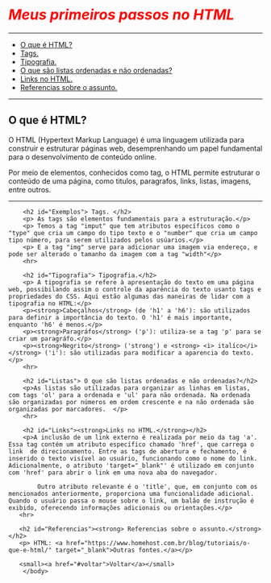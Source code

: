 
<html>
    <head><title>Meu Primeiro HTML</title>
    </head>
    <bory>
        <h1 id="voltar"><strong style="color:red"><i> Meus primeiros passos no HTML </i></strong></h1>
        <hr/>
        <ul>
            <li><a href="#Entendendo"> O que é HTML?</a></li>
            <li><a href="#Exemplos"> Tags. </a></li>
            <li><a href="#Tipografia"> Tipografia.</a></li>
            <li><a href="#Listas"> O que são listas ordenadas e não ordenadas?</a></li>
            <li><a href="#Links"> Links no HTML. </a></li>
            <li><a href="#Referencias"> Referencias sobre o assunto. </a></li>
        </ul>
        <hr>
        <h2 id="Entendendo"> O que é HTML? </h2>
        <p>O HTML (Hypertext Markup Language) é uma linguagem utilizada para construir e estruturar páginas web, desemprenhando um papel fundamental para o desenvolvimento de conteúdo online.</p>
        <p>Por meio de elementos, conhecidos como tag, o HTML permite estruturar o conteúdo de uma página, como titulos, paragrafos, links, listas, imagens, entre outros.</p>
        <hr>

        <h2 id="Exemplos"> Tags. </h2>
        <p> As tags são elementos fundamentais para a estruturação.</p>
        <p> Temos a tag "imput" que tem atributos específicos como o "type" que cria um campo do tipo texto e o "number" que cria um campo tipo número, para serem utilizados pelos usúarios.</p>
        <p> E a tag "img" serve para adicionar uma imagem via endereço, e pode ser alterado o tamanho da imagem com a tag "width"</p>
        <hr>
       
        <h2 id="Tipografia"> Tipografia.</h2>
        <p> A tipografia se refere à apresentação do texto em uma página web, possibilando assim o controle da aparência do texto usanto tags e propriedades do CSS. Aqui estão algumas das maneiras de lidar com a tipografia no HTML:</p>
        <p><strong>Cabeçalhos</strong> (de 'h1' a 'h6'): são utilizados para definir a importância do texto. O 'h1' é mais importante, enquanto 'h6' é menos.</p>
        <p><strong>Paragráfos</strong> ('p'): utiliza-se a tag 'p' para se criar um paragráfo.</p>
        <p><strong>Negrito</strong> ('strong') e <strong> <i> italíco</i></strong> ('i'): são utilizadas para modificar a aparencia do texto.</p>
        <hr>

        <h2 id="Listas"> O que são listas ordenadas e não ordenadas?</h2>
        <p>As listas são utilizadas para organizar as linhas em listas, com tags 'ol' para a ordenada e 'ul' para não ordenada. Na ordenada são organizadas por números em ordem crescente e na não ordenada são organizadas por marcadores.  </p>
        <hr>

        <h2 id="Links"><strong>Links no HTML.</strong></h2>
        <p>A inclusão de um link externo é realizada por meio da tag 'a'. Essa tag contém um atributo específico chamado 'href', que carrega o link  de direcionamento. Entre as tags de abertura e fechamento, é inserido o texto visível ao usuário, funcionando como o nome do link. Adicionalmente, o atributo 'target="_blank"' é utilizado em conjunto com 'href' para abrir o link em uma nova aba do navegador.

            Outro atributo relevante é o 'title', que, em conjunto com os mencionados anteriormente, proporciona uma funcionalidade adicional. Quando o usuário passa o mouse sobre o link, um balão de instrução é exibido, oferecendo informações adicionais ou orientações.</p>
       <hr>  
      
       <h2 id="Referencias"><strong> Referencias sobre o assunto.</strong></h2>
       <p> HTML: <a href="https://www.homehost.com.br/blog/tutoriais/o-que-e-html/" target="_blank">Outras fontes.</a></p>   

       <small><a href="#voltar">Voltar</a></small>
        </body>
</html>

